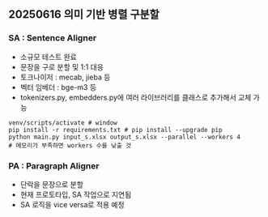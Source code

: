 ## 20250616 의미 기반 병렬 구분할

### SA : Sentence Aligner
- 소규모 테스트 완료
- 문장을 구로 분할 및 1:1 대응
- 토크나이저 : mecab, jieba 등
- 벡터 임베더 : bge-m3 등
- tokenizers.py, embedders.py에 여러 라이브러리를 클래스로 추가해서 교체 가능
```
venv/scripts/activate # window
pip install -r requirements.txt # pip install --upgrade pip
python main.py input_s.xlsx output_s.xlsx --parallel --workers 4
# 메모리가 부족하면 workers 수를 낮출 것
```
### PA : Paragraph Aligner
- 단락을 문장으로 분할
- 현재 프로토타입, SA 작업으로 지연됨
- SA 로직을 vice versa로 적용 예정
